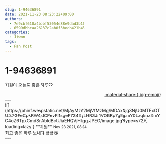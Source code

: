 ```yaml
---
slug: 1-94636891
date: 2021-11-23 08:23:22+09:00
authors:
  - 7e9cbf610a4bbbf53054e88e9dad3b1f
  - 6599dbbcaa26237c2ab0f3becb421b45
categories:
  - Jiwon
tags:
  - Fan Post
---
```


# 1-94636891

<div class="post-container" markdown="1">
<div class="content-container md-sidebar__scrollwrap" markdown="1">

지원아 오늘도 좋은 하루♡ 

</div>
</div>

<div style="text-align: right;" markdown="1">
<a href="https://weverse.io/fromis9/fanpost/1-94636891" style="text-align: right;">:material-share:{.big-emoji}</a>
</div>
---

<div class="comments-container md-sidebar__scrollwrap" markdown="1">
<div class="comment" markdown="1">
<div class='id-container' markdown="1">
![](https://phinf.wevpstatic.net/MjAyMzA2MjVfMzMg/MDAxNjg3NjU0MTExOTU5.7GFeCpkRW4jdCPevFi1sgeF7S4XyLHRSJr1VOBRp7gEg.mY0LxqknzXmYC4oZ6TpxCmdSnAbldBctUiaEHQVjHkgg.JPEG/image.jpg?type=s72){ loading=lazy }
**<span class="artist">지원</span>** <small>Nov 23 2021, 08:24</small><br>
</div>
<div class='comment-body' markdown="1">
최고 좋은 하루 보내댜 킄킄😘
</div>
</div>
</div>
---
